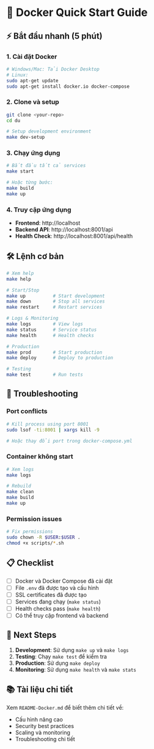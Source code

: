 # 🚀 Docker Quick Start Guide

## ⚡ Bắt đầu nhanh (5 phút)

### 1. Cài đặt Docker

```bash
# Windows/Mac: Tải Docker Desktop
# Linux:
sudo apt-get update
sudo apt-get install docker.io docker-compose
```

### 2. Clone và setup

```bash
git clone <your-repo>
cd du

# Setup development environment
make dev-setup
```

### 3. Chạy ứng dụng

```bash
# Bắt đầu tất cả services
make start

# Hoặc từng bước:
make build
make up
```

### 4. Truy cập ứng dụng

- **Frontend**: http://localhost
- **Backend API**: http://localhost:8001/api
- **Health Check**: http://localhost:8001/api/health

## 🛠️ Lệnh cơ bản

```bash
# Xem help
make help

# Start/Stop
make up          # Start development
make down        # Stop all services
make restart     # Restart services

# Logs & Monitoring
make logs        # View logs
make status      # Service status
make health      # Health checks

# Production
make prod        # Start production
make deploy      # Deploy to production

# Testing
make test        # Run tests
```

## 🔧 Troubleshooting

### Port conflicts

```bash
# Kill process using port 8001
sudo lsof -ti:8001 | xargs kill -9

# Hoặc thay đổi port trong docker-compose.yml
```

### Container không start

```bash
# Xem logs
make logs

# Rebuild
make clean
make build
make up
```

### Permission issues

```bash
# Fix permissions
sudo chown -R $USER:$USER .
chmod +x scripts/*.sh
```

## 📋 Checklist

- [ ] Docker và Docker Compose đã cài đặt
- [ ] File `.env` đã được tạo và cấu hình
- [ ] SSL certificates đã được tạo
- [ ] Services đang chạy (`make status`)
- [ ] Health checks pass (`make health`)
- [ ] Có thể truy cập frontend và backend

## 🎯 Next Steps

1. **Development**: Sử dụng `make up` và `make logs`
2. **Testing**: Chạy `make test` để kiểm tra
3. **Production**: Sử dụng `make deploy`
4. **Monitoring**: Sử dụng `make health` và `make stats`

## 📚 Tài liệu chi tiết

Xem `README-Docker.md` để biết thêm chi tiết về:

- Cấu hình nâng cao
- Security best practices
- Scaling và monitoring
- Troubleshooting chi tiết

